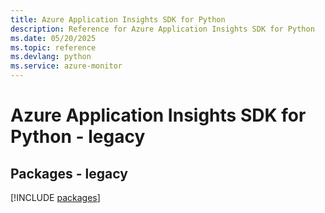 ```yaml
---
title: Azure Application Insights SDK for Python
description: Reference for Azure Application Insights SDK for Python
ms.date: 05/20/2025
ms.topic: reference
ms.devlang: python
ms.service: azure-monitor
---
```

# Azure Application Insights SDK for Python - legacy
## Packages - legacy
[!INCLUDE [packages](application-insights-index.md)]